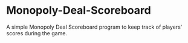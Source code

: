 # Monopoly-Deal-Scoreboard
A simple Monopoly Deal Scoreboard program to keep track of players' scores during the game.
